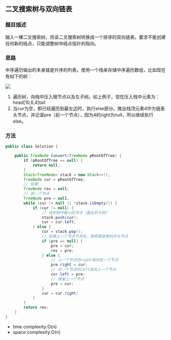 ## 二叉搜索树与双向链表

### 题目描述

输入一棵二叉搜索树，将该二叉搜索树转换成一个排序的双向链表。要求不能创建任何新的结点，只能调整树中结点指针的指向。

### 思路

中序遍历输出的本身就是升序的列表。使用一个栈来存储中序遍历数组，比如现在有如下的树：

![](https://ws1.sinaimg.cn/large/0062R7s4gy1fz1bub3bivj306i05kglr.jpg)

1. 遍历树，向栈中压入根节点以及左子树。如上例子，现在压入栈中元素为：head[10,6,4]tail
2. 当cur为空，即已经遍历到最左边时，执行else部分。推出栈顶元素4作为链表头节点，并记录pre（前一个节点），因为4的right为null，所以继续执行else。

### 方法

```java
public class Solution {

    public TreeNode Convert(TreeNode pRootOfTree) {
        if (pRootOfTree == null) {
            return null;
        }
        Stack<TreeNode> stack = new Stack<>();
        TreeNode cur = pRootOfTree;
        // 结果
        TreeNode res = null;
        // 前一个节点
        TreeNode pre = null;
        while (cur != null || !stack.isEmpty()) {
            if (cur != null) {
                // 找到树中最小的节点（最左的子树）
                stack.push(cur);
                cur = cur.left;
            } else {
                cur = stack.pop();
                // 如果上一个节点不存在，表明是链表的开头节点
                if (pre == null) {
                    pre = cur;
                    res = pre;
                } else {
                    // 上一个节点的right指向后一个节点
                    pre.right = cur;
                    // 后一个节点的left指向上一个节点
                    cur.left = pre;
                    // 保留上一个节点
                    pre = cur;
                }
                cur = cur.right;
            }
        }
        return res;
    }
}
```

- time complexity:O(n)
- space complexity:O(n)
